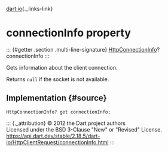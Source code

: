 [dart:io](../../dart-io/dart-io-library){._links-link}

connectionInfo property
=======================

::: {#getter .section .multi-line-signature}
[HttpConnectionInfo](../httpconnectioninfo-class)? connectionInfo
:::

Gets information about the client connection.

Returns `null` if the socket is not available.

Implementation {#source}
--------------

``` {.language-dart data-language="dart"}
HttpConnectionInfo? get connectionInfo;
```

::: {._attribution}
© 2012 the Dart project authors\
Licensed under the BSD 3-Clause \"New\" or \"Revised\" License.\
<https://api.dart.dev/stable/2.18.5/dart-io/HttpClientRequest/connectionInfo.html>
:::
